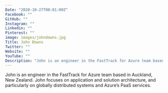 ```yaml
---
Date: "2020-10-27T00:01:00Z"
Facebook: ""
GitHub: ""
Instagram: ""
Linkedin: ""
Pinterest: ""
image: images/johndowns.jpg
Title: John Downs
Twitter: ""
Website: ""
YouTube: ""
Description: "John is an engineer in the FastTrack for Azure team based in Auckland, New Zealand. John focuses on application and solution architecture, and particularly on globally distributed systems and Azure’s PaaS services."
---
```

John is an engineer in the FastTrack for Azure team based in Auckland, New Zealand. John focuses on application and solution architecture, and particularly on globally distributed systems and Azure’s PaaS services.
